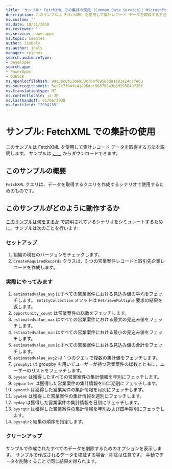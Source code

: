 ```yaml
---
title: 'サンプル: FetchXML での集計の使用 (Common Data Service)| Microsoft Docs'
description: このサンプルは FetchXML を使用して集計レコード データを取得する方法を説明します。
ms.custom: ''
ms.date: 10/31/2018
ms.reviewer: ''
ms.service: powerapps
ms.topic: samples
author: JimDaly
ms.author: jdaly
manager: ryjones
search.audienceType:
- developer
search.app:
- PowerApps
- D365CE
ms.openlocfilehash: 9ac38c8b53b6950c7bbf69583da1a83a24c1fe63
ms.sourcegitcommit: 5ec7c7f04fe41896dec966706a3b3d295648726f
ms.translationtype: HT
ms.contentlocale: ja-JP
ms.lasthandoff: 01/06/2020
ms.locfileid: "2934135"
---
```

# <a name="sample-use-aggregation-in-fetchxml"></a>サンプル: FetchXML での集計の使用

<!-- https://docs.microsoft.com/dynamics365/customer-engagement/developer/org-service/sample-use-aggregation-fetchxml -->

このサンプルは FetchXML を使用して集計レコード データを取得する方法を説明します。 サンプルは [ここ](https://github.com/microsoft/PowerApps-Samples/tree/master/cds/orgsvc/C%23/UseAggregationInFetchXML) からダウンロードできます。

## <a name="what-this-sample-does"></a>このサンプルの概要

`FetchXML` クエリは、データを取得するクエリを作成するシナリオで使用するためのものです。

## <a name="how-this-sample-works"></a>このサンプルがどのように動作するか

[このサンプルは何をするか](#what-this-sample-does) で説明されているシナリオをシミュレートするために、サンプルは次のことを行います:

### <a name="setup"></a>セットアップ

1. 組織の現在のバージョンをチェックします。
1. `CreateRequiredRecords` クラスは、3 つの営業案件レコードと取引先企業レコードを作成します。

### <a name="demonstrate"></a>実際にやってみます

1. `estimatedvalue_avg` はすべての営業案件における見込み値の平均をフェッチします。 `EntityCollection` メソッドは `RetrieveMultiple` 要求の結果を返します。
1. `opportunity_count` は営業案件の総数をフェッチします。
1. `estimatedvalue_max` はすべての営業案件における最大の見込み値をフェッチします。
1. `estimatedvalue_min` はすべての営業案件における最小の見込み値をフェッチします。
1. `estimatedvalue_sum` はすべての営業案件における見込み値の合計をフェッチします。
1. `estimatedvalue_avg2` は 1 つのクエリで複数の集計値をフェッチします。
1. `groupby1` は groupby を用いてユーザーが持つ営業案件の総数とともに、ユーザーのリストをフェッチします。
1. `byyear` は獲得したすべての営業案件の集計情報を年別にフェッチします。
1. `byquarter` は獲得した営業案件の集計情報を四半期別にフェッチします。
1. `bymonth` は獲得した営業案件の集計情報を月別にフェッチします。
1. `byweek` は獲得した営業案件の集計情報を週別にフェッチします。
1. `byday` は獲得した営業案件の集計情報を日別にフェッチします。
1. `byyrqtr` は獲得した営業案件の集計情報を年別および四半期別にフェッチします。
1. `byyrqtr2` 結果の順序を指定します。 


### <a name="clean-up"></a>クリーンアップ

サンプルで作成されたすべてのデータを削除するためのオプションを表示します。 サンプルで作成されるデータを検証する場合、削除は任意です。 手動でデータを削除することで同じ結果を得られます。
